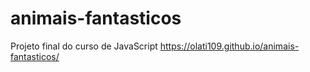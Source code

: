 # animais-fantasticos
Projeto final do curso de JavaScript
https://olati109.github.io/animais-fantasticos/
